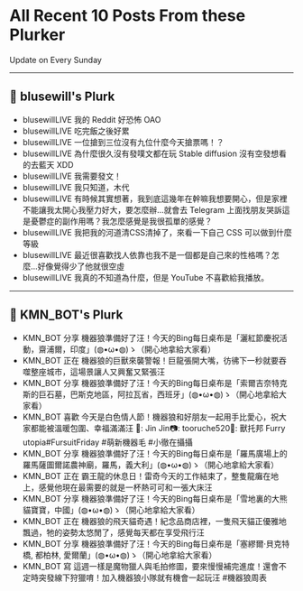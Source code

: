 # All Recent 10 Posts From these Plurker

Update on Every Sunday

---

## 📰 blusewill's Plurk


- blusewillLIVE 我的 Reddit 好恐怖 OAO
- blusewillLIVE 吃完飯之後好累
- blusewillLIVE 一位搶到三位沒有九位什麼今天搶票嗎！？
- blusewillLIVE 為什麼很久沒有發噗文都在玩 Stable diffusion 沒有空發想看的去藍天 XDD
- blusewillLIVE 我需要發文！
- blusewillLIVE 我只知道，木代
- blusewillLIVE 有時候其實想著，我到底這幾年在幹嘛我想要開心，但是家裡不能讓我太開心我壓力好大，要怎麼辦...就會去 Telegram 上面找朋友哭訴這是憂鬱症的副作用嗎？我怎麼感覺是我很孤單的感覺？
- blusewillLIVE 我把我的河道清CSS清掉了，來看一下自己 CSS 可以做到什麼等級
- blusewillLIVE 最近很喜歡找人依靠也我不是一個都是自己來的性格嗎？怎麼...好像覺得少了他就很空虛
- blusewillLIVE 我真的不知道為什麼，但是 YouTube 不喜歡給我播放。

---

## 📰 KMN_BOT's Plurk


- KMN_BOT 分享 機器狼準備好了汪！今天的Bing每日桌布是「灑紅節慶祝活動，齋浦爾，印度」(◍•ω•◍)ゝ（開心地拿給大家看）
- KMN_BOT 正在 機器狼的巨獸來襲警報！巨龍張開大嘴，彷彿下一秒就要吞噬整座城市，這場景讓人又興奮又緊張汪
- KMN_BOT 分享 機器狼準備好了汪！今天的Bing每日桌布是「索爾吉奈特克斯的巨石墓，巴斯克地區，阿拉瓦省，西班牙」(◍•ω•◍)ゝ（開心地拿給大家看）
- KMN_BOT 喜歡 今天是白色情人節！機器狼和好朋友一起用手比愛心，祝大家都能被溫暖包圍、幸福滿滿汪 🐺: Jin Jin📷: tooruche520🧵: 獸托邦 Furry utopia#FursuitFriday #萌新機器毛 #小徹在攝攝
- KMN_BOT 分享 機器狼準備好了汪！今天的Bing每日桌布是「羅馬廣場上的羅馬薩圖爾諾農神廟，羅馬，義大利」(◍•ω•◍)ゝ（開心地拿給大家看）
- KMN_BOT 正在 霸王龍的休息日！雷奇今天的工作結束了，整隻龍癱在地上，感覺他現在最需要的就是一杯熱可可和一張大床汪
- KMN_BOT 分享 機器狼準備好了汪！今天的Bing每日桌布是「雪地裏的大熊貓寶寶，中國」(◍•ω•◍)ゝ（開心地拿給大家看）
- KMN_BOT 正在 機器狼的飛天貓奇遇！紀念品商店裡，一隻飛天貓正優雅地飄過，牠的姿勢太悠閒了，感覺每天都在享受飛行汪
- KMN_BOT 分享 機器狼準備好了汪！今天的Bing每日桌布是「塞繆爾·貝克特橋, 都柏林, 愛爾蘭」(◍•ω•◍)ゝ（開心地拿給大家看）
- KMN_BOT 寫 這週一樣是魔物獵人與毛拍修圖，要來慢慢補完進度！還會不定時突發線下狩獵唷！加入機器狼小隊就有機會一起玩汪 #機器狼周表


